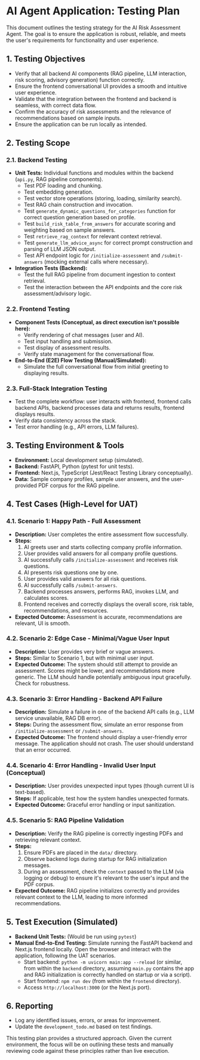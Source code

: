 # AI Agent Application: Testing Plan

This document outlines the testing strategy for the AI Risk Assessment Agent. The goal is to ensure the application is robust, reliable, and meets the user's requirements for functionality and user experience.

## 1. Testing Objectives

*   Verify that all backend AI components (RAG pipeline, LLM interaction, risk scoring, advisory generation) function correctly.
*   Ensure the frontend conversational UI provides a smooth and intuitive user experience.
*   Validate that the integration between the frontend and backend is seamless, with correct data flow.
*   Confirm the accuracy of risk assessments and the relevance of recommendations based on sample inputs.
*   Ensure the application can be run locally as intended.

## 2. Testing Scope

### 2.1. Backend Testing

*   **Unit Tests:** Individual functions and modules within the backend (`api.py`, RAG pipeline components).
    *   Test PDF loading and chunking.
    *   Test embedding generation.
    *   Test vector store operations (storing, loading, similarity search).
    *   Test RAG chain construction and invocation.
    *   Test `generate_dynamic_questions_for_categories` function for correct question generation based on profile.
    *   Test `build_risk_table_from_answers` for accurate scoring and weighting based on sample answers.
    *   Test `retrieve_rag_context` for relevant context retrieval.
    *   Test `generate_llm_advice_async` for correct prompt construction and parsing of LLM JSON output.
    *   Test API endpoint logic for `/initialize-assessment` and `/submit-answers` (mocking external calls where necessary).
*   **Integration Tests (Backend):**
    *   Test the full RAG pipeline from document ingestion to context retrieval.
    *   Test the interaction between the API endpoints and the core risk assessment/advisory logic.

### 2.2. Frontend Testing

*   **Component Tests (Conceptual, as direct execution isn't possible here):**
    *   Verify rendering of chat messages (user and AI).
    *   Test input handling and submission.
    *   Test display of assessment results.
    *   Verify state management for the conversational flow.
*   **End-to-End (E2E) Flow Testing (Manual/Simulated):**
    *   Simulate the full conversational flow from initial greeting to displaying results.

### 2.3. Full-Stack Integration Testing

*   Test the complete workflow: user interacts with frontend, frontend calls backend APIs, backend processes data and returns results, frontend displays results.
*   Verify data consistency across the stack.
*   Test error handling (e.g., API errors, LLM failures).

## 3. Testing Environment & Tools

*   **Environment:** Local development setup (simulated).
*   **Backend:** FastAPI, Python (pytest for unit tests).
*   **Frontend:** Next.js, TypeScript (Jest/React Testing Library conceptually).
*   **Data:** Sample company profiles, sample user answers, and the user-provided PDF corpus for the RAG pipeline.

## 4. Test Cases (High-Level for UAT)

### 4.1. Scenario 1: Happy Path - Full Assessment

*   **Description:** User completes the entire assessment flow successfully.
*   **Steps:**
    1.  AI greets user and starts collecting company profile information.
    2.  User provides valid answers for all company profile questions.
    3.  AI successfully calls `/initialize-assessment` and receives risk questions.
    4.  AI presents risk questions one by one.
    5.  User provides valid answers for all risk questions.
    6.  AI successfully calls `/submit-answers`.
    7.  Backend processes answers, performs RAG, invokes LLM, and calculates scores.
    8.  Frontend receives and correctly displays the overall score, risk table, recommendations, and resources.
*   **Expected Outcome:** Assessment is accurate, recommendations are relevant, UI is smooth.

### 4.2. Scenario 2: Edge Case - Minimal/Vague User Input

*   **Description:** User provides very brief or vague answers.
*   **Steps:** Similar to Scenario 1, but with minimal user input.
*   **Expected Outcome:** The system should still attempt to provide an assessment. Scores might be lower, and recommendations more generic. The LLM should handle potentially ambiguous input gracefully. Check for robustness.

### 4.3. Scenario 3: Error Handling - Backend API Failure

*   **Description:** Simulate a failure in one of the backend API calls (e.g., LLM service unavailable, RAG DB error).
*   **Steps:** During the assessment flow, simulate an error response from `/initialize-assessment` or `/submit-answers`.
*   **Expected Outcome:** The frontend should display a user-friendly error message. The application should not crash. The user should understand that an error occurred.

### 4.4. Scenario 4: Error Handling - Invalid User Input (Conceptual)

*   **Description:** User provides unexpected input types (though current UI is text-based).
*   **Steps:** If applicable, test how the system handles unexpected formats.
*   **Expected Outcome:** Graceful error handling or input sanitization.

### 4.5. Scenario 5: RAG Pipeline Validation

*   **Description:** Verify the RAG pipeline is correctly ingesting PDFs and retrieving relevant context.
*   **Steps:**
    1.  Ensure PDFs are placed in the `data/` directory.
    2.  Observe backend logs during startup for RAG initialization messages.
    3.  During an assessment, check the `context` passed to the LLM (via logging or debug) to ensure it's relevant to the user's input and the PDF corpus.
*   **Expected Outcome:** RAG pipeline initializes correctly and provides relevant context to the LLM, leading to more informed recommendations.

## 5. Test Execution (Simulated)

*   **Backend Unit Tests:** (Would be run using `pytest`)
*   **Manual End-to-End Testing:** Simulate running the FastAPI backend and Next.js frontend locally. Open the browser and interact with the application, following the UAT scenarios.
    *   Start backend: `python -m uvicorn main:app --reload` (or similar, from within the `backend` directory, assuming `main.py` contains the app and RAG initialization is correctly handled on startup or via a script).
    *   Start frontend: `npm run dev` (from within the `frontend` directory).
    *   Access `http://localhost:3000` (or the Next.js port).

## 6. Reporting

*   Log any identified issues, errors, or areas for improvement.
*   Update the `development_todo.md` based on test findings.

This testing plan provides a structured approach. Given the current environment, the focus will be on outlining these tests and manually reviewing code against these principles rather than live execution.

